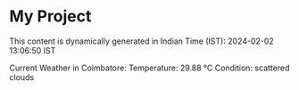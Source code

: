 # My Project

This content is dynamically generated in Indian Time (IST): 2024-02-02 13:06:50 IST


Current Weather in Coimbatore:
Temperature: 29.88 °C
Condition: scattered clouds
